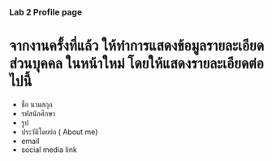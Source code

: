 ### Lab 2 Profile page ###
# จากงานครั้งที่แล้ว ให้ทำการแสดงข้อมูลรายละเอียดส่วนบุคคล ในหน้าใหม่ โดยให้แสดงรายละเอียดต่อไปนี้ #

* ชื่อ นามสกุล
* รหัสนักศึกษา
* รูป
* ประวัติโดยย่อ ( About me)
* email
* social media link 
